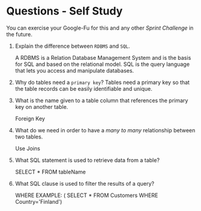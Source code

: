 # Questions - Self Study

You can exercise your Google-Fu for this and any other _Sprint Challenge_ in the future.

1.  Explain the difference between `RDBMS` and `SQL`.

    A RDBMS is a Relation Database Management System and is the basis for SQL and based on the relational model. SQL is the
query language that lets you access and manipulate databases.

1.  Why do tables need a `primary key`?
    Tables need a primary key so that the table records can be easily identifiable and unique.

1.  What is the name given to a table column that references the primary key
    on another table.
    
    Foreign Key
    
1.  What do we need in order to have a _many to many_ relationship between two
    tables.
    
    Use Joins
    
1.  What SQL statement is used to retrieve data from a table?

    SELECT * FROM tableName
    
1.  What SQL clause is used to filter the results of a query?

    WHERE
    EXAMPLE: ( SELECT * FROM Customers WHERE Country='Finland')
